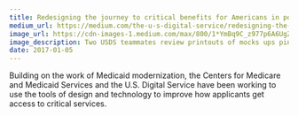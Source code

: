 ```yaml
---
title: Redesigning the journey to critical benefits for Americans in poverty
medium_url: https://medium.com/the-u-s-digital-service/redesigning-the-journey-to-critical-benefits-for-americans-in-poverty-2ca068591f32#.flw9grncl
image_url: https://cdn-images-1.medium.com/max/800/1*YmBq9C_z977p6A6UgZvb2g.jpeg
image_description: Two USDS teammates review printouts of mocks ups pinned to a black foamboard. 
date: 2017-01-05
---
```


Building on the work of Medicaid modernization, the Centers for Medicare and Medicaid Services and the U.S. Digital Service have been working to use the tools of design and technology to improve how applicants get access to critical services.

